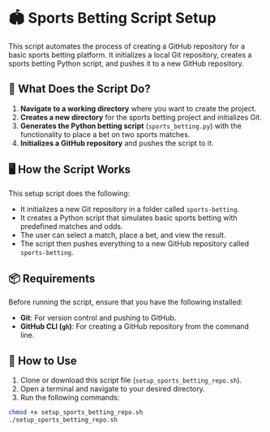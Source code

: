 # 🏟️ Sports Betting Script Setup

This script automates the process of creating a GitHub repository for a basic sports betting platform. It initializes a local Git repository, creates a sports betting Python script, and pushes it to a new GitHub repository.

## 🧳 What Does the Script Do?

1. **Navigate to a working directory** where you want to create the project.
2. **Creates a new directory** for the sports betting project and initializes Git.
3. **Generates the Python betting script** (`sports_betting.py`) with the functionality to place a bet on two sports matches.
4. **Initializes a GitHub repository** and pushes the script to it.

## 🖥️ How the Script Works

This setup script does the following:

- It initializes a new Git repository in a folder called `sports-betting`.
- It creates a Python script that simulates basic sports betting with predefined matches and odds.
- The user can select a match, place a bet, and view the result.
- The script then pushes everything to a new GitHub repository called `sports-betting`.

## 📦 Requirements

Before running the script, ensure that you have the following installed:

- **Git**: For version control and pushing to GitHub.
- **GitHub CLI (`gh`)**: For creating a GitHub repository from the command line.

## 🚀 How to Use

1. Clone or download this script file (`setup_sports_betting_repo.sh`).
2. Open a terminal and navigate to your desired directory.
3. Run the following commands:

```bash
chmod +x setup_sports_betting_repo.sh
./setup_sports_betting_repo.sh


